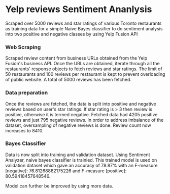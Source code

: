# Yelp reviews Sentiment Ananlysis
Scraped over 5000 reviews and star ratings of various Toronto restaurants as training data for a simple Naive Bayes classifier to do sentiment analysis into two positive and negative classes by using Yelp Fusion API

### Web Scraping
Scraped review content from business URLs obtained from the Yelp Fusion's business API. Once the URLs are obtained, iterate through all the restaurants' response objects to fetch reviews and star ratings. The limit of 50 restaurants and 100 reviews per restaurant is kept to prevent overloading of public website. A total of 5000 reviews has been fetched.

### Data preparation
Once the reviews are fetched, the data is split into positive and negative reviews based on user's star ratings. If star rating is > 3 then review is positive, otherwise it is termed negative. Fetched data had 4205 positive reviews and just 795 negative reviews. In order to address imbalance of the dataset, oversampling of negative reviews is done. Review count now increases to 8410.

### Bayes Classifier
Data is now split into training and validation dataset. Using Sentiment Analyzer, naive bayes classifier is trainied. This trained model is used on validation dataset which gave an accuracy of 78.87% with an F-measure [negative]: 76.81268882175226 and F-measure [positive]: 80.59418457648546.

Model can further be improved by using more data.
